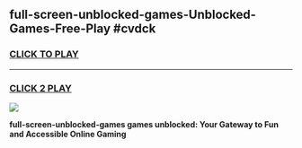 
## full-screen-unblocked-games-Unblocked-Games-Free-Play #cvdck
<h3>
<a href="https://us.freeplayer.one?title=full-screen-unblocked-games&ref=9M">CLICK TO PLAY</a></h3>
<hr>

<h3>
<a href="https://us.freeplayer.one?title=full-screen-unblocked-games&ref=9M">CLICK 2 PLAY</a>
  
</h3>

<a href="https://us.freeplayer.one?title=full-screen-unblocked-games&ref=9M"><img src="https://clearcache.store/games.png"></a>


**full-screen-unblocked-games games unblocked: Your Gateway to Fun and Accessible Online Gaming**
